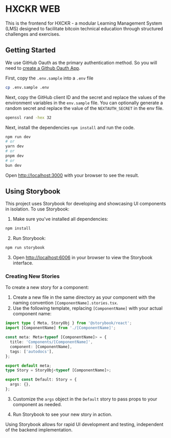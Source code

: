# HXCKR WEB

This is the frontend for HXCKR - a modular Learning Management System (LMS) designed to facilitate bitcoin technical education through structured challenges and exercises.

## Getting Started

We use GitHub Oauth as the primary authentication method. So you will need to [create a Github Oauth App](https://docs.github.com/en/developers/apps/building-oauth-apps/creating-an-oauth-app).

First, copy the `.env.sample` into a `.env` file

```bash
cp .env.sample .env
```

Next, copy the GitHub client ID and the secret and replace the values of the environment variables in the `env.sample` file.
You can optionally generate a random secret and replace the value of the `NEXTAUTH_SECRET` in the env file.

```bash
openssl rand -hex 32
```

Next, install the dependencies `npm install` and run the code.

```bash
npm run dev
# or
yarn dev
# or
pnpm dev
# or
bun dev
```

Open [http://localhost:3000](http://localhost:3000) with your browser to see the result.

## Using Storybook

This project uses Storybook for developing and showcasing UI components in isolation. To use Storybook:

1. Make sure you've installed all dependencies:

```bash
npm install
```

2. Run Storybook:

```bash
npm run storybook
```

3. Open [http://localhost:6006](http://localhost:6006) in your browser to view the Storybook interface.

### Creating New Stories

To create a new story for a component:

1. Create a new file in the same directory as your component with the naming convention `[ComponentName].stories.tsx`.
2. Use the following template, replacing `[ComponentName]` with your actual component name:

```typescript
import type { Meta, StoryObj } from '@storybook/react';
import [ComponentName] from './[ComponentName]';

const meta: Meta<typeof [ComponentName]> = {
  title: 'Components/[ComponentName]',
  component: [ComponentName],
  tags: ['autodocs'],
};

export default meta;
type Story = StoryObj<typeof [ComponentName]>;

export const Default: Story = {
  args: {},
};
```

3. Customize the `args` object in the `Default` story to pass props to your component as needed.

4. Run Storybook to see your new story in action.

Using Storybook allows for rapid UI development and testing, independent of the backend implementation.
